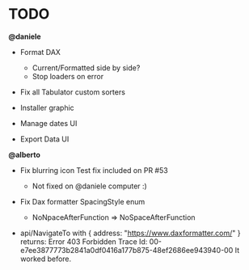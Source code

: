 # TODO

**@daniele**
- Format DAX
    - Current/Formatted side by side?
    - Stop loaders on error

- Fix all Tabulator custom sorters

- Installer graphic

- Manage dates UI
- Export Data UI


**@alberto**

- Fix blurring icon
    Test fix included on PR #53
    - Not fixed on @daniele computer :)

- Fix Dax formatter SpacingStyle enum
    - NoNpaceAfterFunction  => NoSpaceAfterFunction 

- api/NavigateTo with { address: "https://www.daxformatter.com/" } returns:
    Error 403 Forbidden
    Trace Id: 00-e7ee3877773b2841a0df0416a177b875-48ef2686ee943940-00
    It worked before.